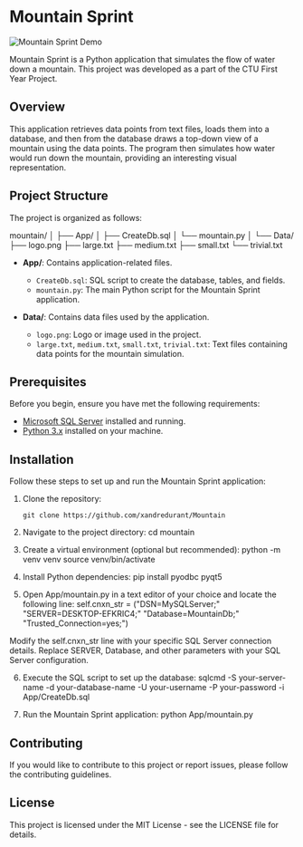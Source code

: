 # Mountain Sprint

![Mountain Sprint Demo](demo.gif)

Mountain Sprint is a Python application that simulates the flow of water down a mountain. This project was developed as a part of the CTU First Year Project.

## Overview

This application retrieves data points from text files, loads them into a database, and then from the database draws a top-down view of a mountain using the data points. The program then simulates how water would run down the mountain, providing an interesting visual representation.

## Project Structure

The project is organized as follows:

mountain/
│
├── App/
│ ├── CreateDb.sql
│ └── mountain.py
│
└── Data/
├── logo.png
├── large.txt
├── medium.txt
├── small.txt
└── trivial.txt

- **App/**: Contains application-related files.
  - `CreateDb.sql`: SQL script to create the database, tables, and fields.
  - `mountain.py`: The main Python script for the Mountain Sprint application.

- **Data/**: Contains data files used by the application.
  - `logo.png`: Logo or image used in the project.
  - `large.txt`, `medium.txt`, `small.txt`, `trivial.txt`: Text files containing data points for the mountain simulation.

## Prerequisites

Before you begin, ensure you have met the following requirements:

- [Microsoft SQL Server](https://www.microsoft.com/en-us/sql-server/sql-server-downloads) installed and running.
- [Python 3.x](https://www.python.org/downloads/) installed on your machine.

## Installation

Follow these steps to set up and run the Mountain Sprint application:

1. Clone the repository:

   ```shell
   git clone https://github.com/xandredurant/Mountain
   
2. Navigate to the project directory:
    cd mountain

3. Create a virtual environment (optional but recommended):
    python -m venv venv
    source venv/bin/activate

4. Install Python dependencies:
    pip install pyodbc pyqt5

5. Open App/mountain.py in a text editor of your choice and locate the following line:
    self.cnxn_str = ("DSN=MySQLServer;"
                 "SERVER=DESKTOP-EFKRIC4;"
                 "Database=MountainDb;"
                 "Trusted_Connection=yes;")
                 
  Modify the self.cnxn_str line with your specific SQL Server connection details. Replace SERVER, Database, and other   parameters with your SQL Server configuration.  

6. Execute the SQL script to set up the database:
    sqlcmd -S your-server-name -d your-database-name -U your-username -P your-password -i App/CreateDb.sql

7. Run the Mountain Sprint application:
    python App/mountain.py

## Contributing
If you would like to contribute to this project or report issues, please follow the contributing guidelines.

## License
This project is licensed under the MIT License - see the LICENSE file for details.
